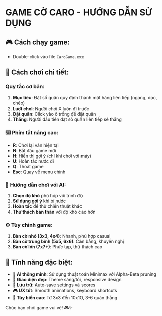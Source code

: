 # GAME CỜ CARO - HƯỚNG DẪN SỬ DỤNG

## 🎮 Cách chạy game:

- Double-click vào file `CaroGame.exe`

## 🎯 Cách chơi chi tiết:

###  **Quy tắc cơ bản**:
1. **Mục tiêu**: Đặt số quân quy định thành một hàng liên tiếp (ngang, dọc, chéo)
2. **Lượt chơi**: Người chơi X luôn đi trước
3. **Đặt quân**: Click vào ô trống để đặt quân
4. **Thắng**: Người đầu tiên đạt số quân liên tiếp sẽ thắng

### ⌨️ **Phím tắt nâng cao**:
- **R**: Chơi lại ván hiện tại
- **N**: Bắt đầu game mới  
- **H**: Hiển thị gợi ý (chỉ khi chơi với máy)
- **U**: Hoàn tác nước đi
- **Q**: Thoát game
- **Esc**: Quay về menu chính

### 🤖 **Hướng dẫn chơi với AI**:
1. **Chọn độ khó** phù hợp với trình độ
2. **Sử dụng gợi ý** khi bí nước
3. **Hoàn tác** để thử chiến thuật khác
4. **Thử thách bản thân** với độ khó cao hơn

### ⚙️ **Tùy chỉnh game**:
1. **Bàn cờ nhỏ (3x3, 4x4)**: Nhanh, phù hợp casual
2. **Bàn cờ trung bình (5x5, 6x6)**: Cân bằng, khuyến nghị
3. **Bàn cờ lớn (7x7+)**: Phức tạp, thử thách cao

## 🎊 Tính năng đặc biệt:

- **🧠 AI thông minh**: Sử dụng thuật toán Minimax với Alpha-Beta pruning
- **🎨 Giao diện đẹp**: Theme sáng/tối, responsive design
- **💾 Lưu trữ**: Auto-save settings và scores
- **🎮 UX tốt**: Smooth animations, keyboard shortcuts
- **🔧 Tùy biến cao**: Từ 3x3 đến 10x10, 3-6 quân thắng

Chúc bạn chơi game vui vẻ! 🎮✨

